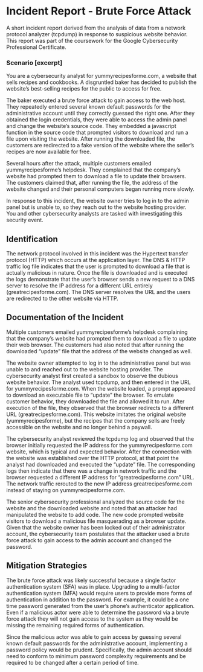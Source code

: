 # Incident Report - Brute Force Attack

A short incident report derived from the analysis of data from a network protocol analyzer (tcpdump) in response to suspicious website behavior. This report was part of the coursework for the Google Cybersecurity Professional Certificate.

### Scenario [excerpt]

You are a cybersecurity analyst for yummyrecipesforme.com, a website that sells recipes and cookbooks. A disgruntled baker has decided to publish the website’s best-selling recipes for the public to access for free. 

The baker executed a brute force attack to gain access to the web host. They repeatedly entered several known default passwords for the administrative account until they correctly guessed the right one. After they obtained the login credentials, they were able to access the admin panel and change the website’s source code. They embedded a javascript function in the source code that prompted visitors to download and run a file upon visiting the website. After running the downloaded file, the customers are redirected to a fake version of the website where the seller’s recipes are now available for free.

Several hours after the attack, multiple customers emailed yummyrecipesforme’s helpdesk. They complained that the company’s website had prompted them to download a file to update their browsers. The customers claimed that, after running the file, the address of the website changed and their personal computers began running more slowly. 

In response to this incident, the website owner tries to log in to the admin panel but is unable to, so they reach out to the website hosting provider. You and other cybersecurity analysts are tasked with investigating this security event.

## Identification
The network protocol involved in this incident was the Hypertext transfer protocol (HTTP) which occurs at the application layer. The DNS & HTTP traffic log file indicates that the user is prompted to download a file that is actually malicious in nature. Once the file is downloaded and is executed the logs demonstrate that the user’s browser sends a new request to a DNS server to resolve the IP address for a different URL entirely (greatrecipesforme.com). The DNS server resolves the URL and the users are redirected to the other website via HTTP.

## Documentation of the Incident

Multiple customers emailed yummyrecipesforme’s helpdesk complaining that the company’s website had prompted them to download a file to update their web browser. The customers had also noted that after running the downloaded “update” file that the address of the website changed as well.

The website owner attempted to log in to the administrative panel but was unable to and reached out to the website hosting provider. The cybersecurity analyst first created a sandbox to observe the dubious website behavior. The analyst used tcpdump, and then entered in the URL for yummyrecipesforme.com. When the website loaded, a prompt appeared to download an executable file to “update” the browser. To emulate customer behavior, they downloaded the file and allowed it to run. After execution of the file, they observed that the browser redirects to a different URL (greatrecipesforme.com). This website imitates the original website (yummyrecipesforme), but the recipes that the company sells are freely accessible on the website and no longer behind a paywall.

The cybersecurity analyst reviewed the tcpdump log and observed that the browser initially requested the IP address for the yummyrecipesforme.com website, which is typical and expected behavior. After the connection with the website was established over the HTTP protocol, at that point the analyst had downloaded and executed the “update” file. The corresponding logs then indicate that there was a change in network traffic and the browser requested a different IP address for “greatrecipesforme.com” URL. The network traffic rerouted to the new IP address greatrecipesforme.com instead of staying on yummyrecipesforme.com.

The senior cybersecurity professional analyzed the source code for the website and the downloaded website and noted that an attacker had manipulated the website to add code. The new code prompted website visitors to download a malicious file masquerading as a browser update. Given that the website owner has been locked out of their administrator account, the cybersecurity team postulates that the attacker used a brute force attack to gain access to the admin account and changed the password.


## Mitigation Strategies

The brute force attack was likely successful because a single factor authentication system (SFA) was in place. Upgrading to a multi-factor authentication system (MFA) would require users to provide more forms of authentication in addition to the password. For example, it could be a one time password generated from the user’s phone’s authenticator application. Even if a malicious actor were able to determine the password via a brute force attack they will not gain access to the system as they would be missing the remaining required forms of authentication.

Since the malicious actor was able to gain access by guessing several known default passwords for the administrative account, implementing a password policy would be prudent. Specifically, the admin account should need to conform to minimum password complexity requirements and be required to be changed after a certain period of time. 

